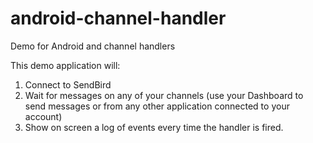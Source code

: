 # android-channel-handler
Demo for Android and channel handlers

This demo application will:

1) Connect to SendBird
2) Wait for messages on any of your channels (use your Dashboard to send messages or from any other application connected to your account)
3) Show on screen a log of events every time the handler is fired.

